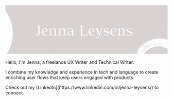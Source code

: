 <img src="./jennaleysens.gif">
<p>Hello, I'm Jenna, a freelance UX Writer and Technical Writer.</p>

<p>I combine my knowledge and experience in tech and language to create enriching user flows that keep users engaged with products.</p>
<p>Check out my [LinkedIn](https://www.linkedin.com/in/jenna-leysens/) to connect.</p>

<!--
**JennaLeysens/JennaLeysens** is a ✨ _special_ ✨ repository because its `README.md` (this file) appears on your GitHub profile.
-->
